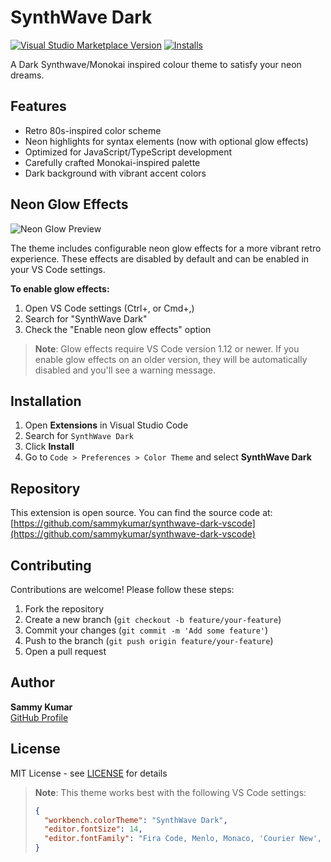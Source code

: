 # SynthWave Dark

[![Visual Studio Marketplace Version](https://img.shields.io/visual-studio-marketplace/v/SammyKumar.synthwave-dark-vscode)](https://marketplace.visualstudio.com/items?itemName=SammyKumar.synthwave-dark-vscode)
[![Installs](https://img.shields.io/visual-studio-marketplace/i/SammyKumar.synthwave-dark-vscode)](https://marketplace.visualstudio.com/items?itemName=SammyKumar.synthwave-dark-vscode)

A Dark Synthwave/Monokai inspired colour theme to satisfy your neon dreams.

## Features

- Retro 80s-inspired color scheme
- Neon highlights for syntax elements (now with optional glow effects)
- Optimized for JavaScript/TypeScript development
- Carefully crafted Monokai-inspired palette
- Dark background with vibrant accent colors

## Neon Glow Effects

![Neon Glow Preview](https://example.com/glow-preview.png)

The theme includes configurable neon glow effects for a more vibrant retro experience. These effects are disabled by default and can be enabled in your VS Code settings.

**To enable glow effects:**
1. Open VS Code settings (Ctrl+, or Cmd+,)
2. Search for "SynthWave Dark"
3. Check the "Enable neon glow effects" option

> **Note**: Glow effects require VS Code version 1.12 or newer. If you enable glow effects on an older version, they will be automatically disabled and you'll see a warning message.

## Installation

1. Open **Extensions** in Visual Studio Code
2. Search for `SynthWave Dark`
3. Click **Install**
4. Go to `Code > Preferences > Color Theme` and select **SynthWave Dark**

## Repository

This extension is open source. You can find the source code at:
[https://github.com/sammykumar/synthwave-dark-vscode](https://github.com/sammykumar/synthwave-dark-vscode)

## Contributing

Contributions are welcome! Please follow these steps:

1. Fork the repository
2. Create a new branch (`git checkout -b feature/your-feature`)
3. Commit your changes (`git commit -m 'Add some feature'`)
4. Push to the branch (`git push origin feature/your-feature`)
5. Open a pull request

## Author

**Sammy Kumar**  
[GitHub Profile](https://github.com/sammykumar)

## License

MIT License - see [LICENSE](LICENSE) for details

> **Note**: This theme works best with the following VS Code settings:
> ```json
> {
>   "workbench.colorTheme": "SynthWave Dark",
>   "editor.fontSize": 14,
>   "editor.fontFamily": "Fira Code, Menlo, Monaco, 'Courier New', monospace"
> }